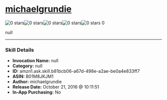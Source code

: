# [michaelgrundie](http://alexa.amazon.com/#skills/amzn1.ask.skill.b81bcb06-a67d-498e-a2ae-be0a4e833ff7)
![0 stars](../../images/ic_star_border_black_18dp_1x.png)![0 stars](../../images/ic_star_border_black_18dp_1x.png)![0 stars](../../images/ic_star_border_black_18dp_1x.png)![0 stars](../../images/ic_star_border_black_18dp_1x.png)![0 stars](../../images/ic_star_border_black_18dp_1x.png) 0

null

***

### Skill Details

* **Invocation Name:** null
* **Category:** null
* **ID:** amzn1.ask.skill.b81bcb06-a67d-498e-a2ae-be0a4e833ff7
* **ASIN:** B01M8JKJM1
* **Author:** michaelgrundie
* **Release Date:** October 21, 2016 @ 10:11:51
* **In-App Purchasing:** No
